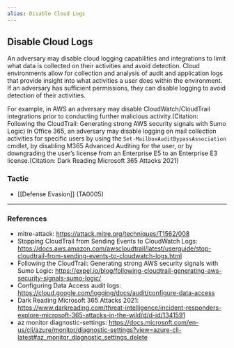 ```yaml
---
alias: Disable Cloud Logs
---
```


## Disable Cloud Logs

An adversary may disable cloud logging capabilities and integrations to limit what data is collected on their activities and avoid detection. Cloud environments allow for collection and analysis of audit and application logs that provide insight into what activities a user does within the environment. If an adversary has sufficient permissions, they can disable logging to avoid detection of their activities.

For example, in AWS an adversary may disable CloudWatch/CloudTrail integrations prior to conducting further malicious activity.(Citation: Following the CloudTrail: Generating strong AWS security signals with Sumo Logic) In Office 365, an adversary may disable logging on mail collection activities for specific users by using the `Set-MailboxAuditBypassAssociation` cmdlet, by disabling M365 Advanced Auditing for the user, or by downgrading the user’s license from an Enterprise E5 to an Enterprise E3 license.(Citation: Dark Reading Microsoft 365 Attacks 2021)


### Tactic

- [[Defense Evasion]] (TA0005)


---
### References

- mitre-attack: https://attack.mitre.org/techniques/T1562/008
- Stopping CloudTrail from Sending Events to CloudWatch Logs: https://docs.aws.amazon.com/awscloudtrail/latest/userguide/stop-cloudtrail-from-sending-events-to-cloudwatch-logs.html
- Following the CloudTrail: Generating strong AWS security signals with Sumo Logic: https://expel.io/blog/following-cloudtrail-generating-aws-security-signals-sumo-logic/
- Configuring Data Access audit logs: https://cloud.google.com/logging/docs/audit/configure-data-access
- Dark Reading Microsoft 365 Attacks 2021: https://www.darkreading.com/threat-intelligence/incident-responders-explore-microsoft-365-attacks-in-the-wild/d/d-id/1341591
- az monitor diagnostic-settings: https://docs.microsoft.com/en-us/cli/azure/monitor/diagnostic-settings?view=azure-cli-latest#az_monitor_diagnostic_settings_delete
